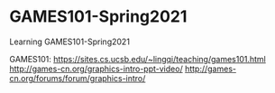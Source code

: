 # GAMES101-Spring2021
Learning GAMES101-Spring2021

GAMES101: 
https://sites.cs.ucsb.edu/~lingqi/teaching/games101.html
http://games-cn.org/graphics-intro-ppt-video/
http://games-cn.org/forums/forum/graphics-intro/
